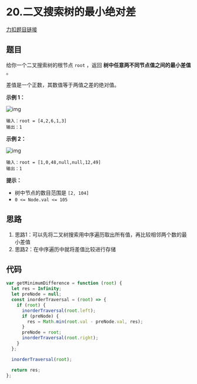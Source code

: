 # 20.二叉搜索树的最小绝对差

[力扣题目链接](https://leetcode.cn/problems/minimum-absolute-difference-in-bst/)

## 题目

给你一个二叉搜索树的根节点 `root` ，返回 **树中任意两不同节点值之间的最小差值** 。

差值是一个正数，其数值等于两值之差的绝对值。

 

**示例 1：**

![img](https://assets.leetcode.com/uploads/2021/02/05/bst1.jpg)

```
输入：root = [4,2,6,1,3]
输出：1
```

**示例 2：**

![img](https://assets.leetcode.com/uploads/2021/02/05/bst2.jpg)

```
输入：root = [1,0,48,null,null,12,49]
输出：1
```

 

**提示：**

- 树中节点的数目范围是 `[2, 104]`
- `0 <= Node.val <= 105`

## 思路

1. 思路1：可以先将二叉树搜索用中序遍历取出所有值，再比较相邻两个数的最小差值
2. 思路2：在中序遍历中就将差值比较进行存储

## 代码

~~~js
var getMinimumDifference = function (root) {
  let res = Infinity;
  let preNode = null;
  const inorderTraversal = (root) => {
    if (root) {
      inorderTraversal(root.left);
      if (preNode) {
        res = Math.min(root.val - preNode.val, res);
      }
      preNode = root;
      inorderTraversal(root.right);
    }
  };

  inorderTraversal(root);

  return res;
};
~~~


